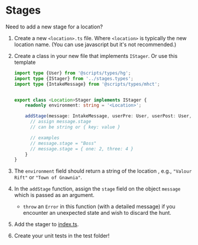 # Stages

Need to add a new stage for a location?

1. Create a new `<location>.ts` file. Where `<location>` is typically the new location name. (You can use javascript but it's not recommended.)
2. Create a class in your new file that implements `IStager`.
   Or use this template

    ```typescript
    import type {User} from '@scripts/types/hg';
    import type {IStager} from '../stages.types';
    import type {IntakeMessage} from '@scripts/types/mhct';


    export class <Location>Stager implements IStager {
        readonly environment: string = '<Location>';

        addStage(message: IntakeMessage, userPre: User, userPost: User, journal: unknown): void {
          // assign message.stage
          // can be string or { key: value }

          // examples
          // message.stage = "Boss"
          // message.stage = { one: 2, three: 4 }
        }
    }
    ```

3. The `environment` field should return a string of the location , e.g., `"Valour Rift"` or `"Town of Gnawnia"`.
4. In the `addStage` function, assign the `stage` field on the object `message` which is passed as an argument.
   - `throw` an `Error` in this function (with a detailed message) if you encounter an unexpected state and wish to discard the hunt.
5. Add the stager to [index.ts](index.ts).
6. Create your unit tests in the test folder!
